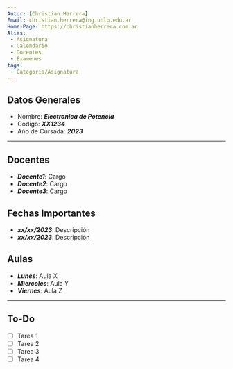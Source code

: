 ```yaml
---
Autor: [Christian Herrera]
Email: christian.herrera@ing.unlp.edu.ar
Home-Page: https://christianherrera.com.ar
Alias: 
 - Asignatura
 - Calendario
 - Docentes
 - Examenes
tags:
 - Categoria/Asignatura
---
```


## Datos Generales

- Nombre: ***Electronica de Potencia***
- Codigo: ***XX1234***
- Año de Cursada: ***2023***

___

## Docentes
- ***Docente1***: Cargo
- ***Docente2***: Cargo
- ***Docente3***: Cargo


## Fechas Importantes
- ***xx/xx/2023***: Descripción
- ***xx/xx/2023***: Descripción



## Aulas
- ***Lunes***: Aula X
- ***Miercoles***: Aula Y
- ***Viernes***: Aula Z

___


## To-Do
- [ ] Tarea 1
- [ ] Tarea 2
- [ ] Tarea 3
- [ ] Tarea 4